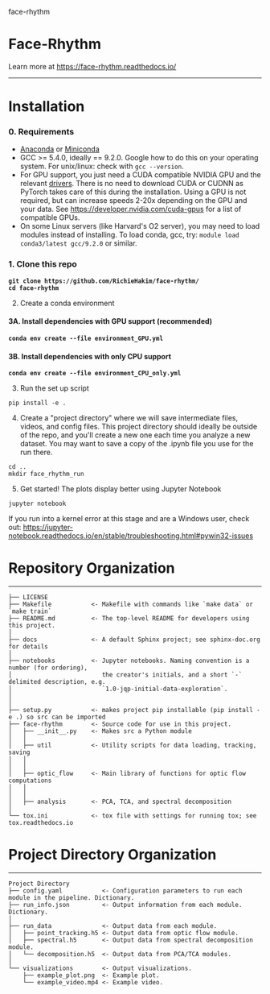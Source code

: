 face-rhythm
# Face-Rhythm

Learn more at https://face-rhythm.readthedocs.io/

--------

# Installation

### 0. Requirements
- [Anaconda](https://www.anaconda.com/distribution/) or [Miniconda](https://docs.conda.io/en/latest/miniconda.html)<br>
- GCC >= 5.4.0, ideally == 9.2.0. Google how to do this on your operating system. For unix/linux: check with `gcc --version`.<br>
- For GPU support, you just need a CUDA compatible NVIDIA GPU and the relevant [drivers](https://www.nvidia.com/Download/index.aspx?lang=en-us). There is no need to download CUDA or CUDNN as PyTorch takes care of this during the installation. Using a GPU is not required, but can increase speeds 2-20x depending on the GPU and your data. See https://developer.nvidia.com/cuda-gpus for a list of compatible GPUs.
- On some Linux servers (like Harvard's O2 server), you may need to load modules instead of installing. To load conda, gcc, try: `module load conda3/latest gcc/9.2.0` or similar.<br>

### 1. Clone this repo 

**`git clone https://github.com/RichieHakim/face-rhythm/`**<br>
**`cd face-rhythm`**<br>

2. Create a conda environment 
#### 3A. Install dependencies with GPU support (recommended)<br>
**`conda env create --file environment_GPU.yml`**<br>

#### 3B. Install dependencies with only CPU support<br>
**`conda env create --file environment_CPU_only.yml`**<br>

3. Run the set up script
```
pip install -e . 
```
<!-- ```
python -m pip install --upgrade 'tensorly @ git+https://github.com/tensorly/tensorly'
``` -->
4. Create a "project directory" where we will save intermediate files, videos, and config files.
This project directory should ideally be outside of the repo, and you'll create a new one each time
you analyze a new dataset. You may want to save a copy of the .ipynb file you use for the run there.
```
cd ..
mkdir face_rhythm_run
```

5. Get started! The plots display better using Jupyter Notebook
```
jupyter notebook
```
If you run into a kernel error at this stage and are a Windows user, check out: 
https://jupyter-notebook.readthedocs.io/en/stable/troubleshooting.html#pywin32-issues


# Repository Organization
------------

    ├── LICENSE
    ├── Makefile           <- Makefile with commands like `make data` or `make train`
    ├── README.md          <- The top-level README for developers using this project.
    │
    ├── docs               <- A default Sphinx project; see sphinx-doc.org for details
    │
    ├── notebooks          <- Jupyter notebooks. Naming convention is a number (for ordering),
    │                         the creator's initials, and a short `-` delimited description, e.g.
    │                         `1.0-jqp-initial-data-exploration`.
    │
    │
    ├── setup.py           <- makes project pip installable (pip install -e .) so src can be imported
    ├── face-rhythm        <- Source code for use in this project.
    │   ├── __init__.py    <- Makes src a Python module
    │   │
    │   ├── util           <- Utility scripts for data loading, tracking, saving
    │   │   
    │   │
    │   ├── optic_flow     <- Main library of functions for optic flow computations
    │   │   
    │   │
    │   ├── analysis       <- PCA, TCA, and spectral decomposition                
    │
    └── tox.ini            <- tox file with settings for running tox; see tox.readthedocs.io

# Project Directory Organization
------------

    Project Directory
    ├── config.yaml           <- Configuration parameters to run each module in the pipeline. Dictionary.
    ├── run_info.json         <- Output information from each module. Dictionary.
    │
    ├── run_data              <- Output data from each module.
    │   ├── point_tracking.h5 <- Output data from optic flow module.
    │   ├── spectral.h5       <- Output data from spectral decomposition module.
    │   └── decomposition.h5  <- Output data from PCA/TCA modules.
    │   
    └── visualizations        <- Output visualizations.
        ├── example_plot.png  <- Example plot.
        └── example_video.mp4 <- Example video.

    
